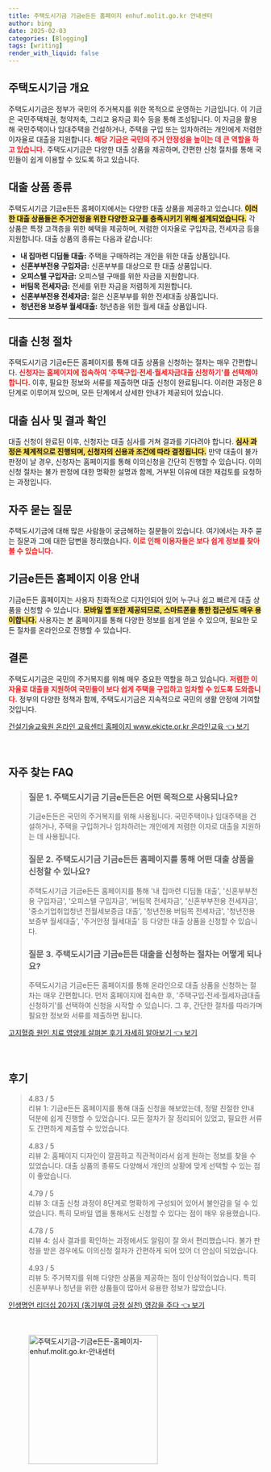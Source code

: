 ```yaml
---
title: 주택도시기금 기금e든든 홈페이지 enhuf.molit.go.kr 안내센터
author: bing
date: 2025-02-03
categories: [Blogging]
tags: [writing]
render_with_liquid: false
---
```



<h2 id='주택도시기금 개요'>주택도시기금 개요</h2>

<p>주택도시기금은 정부가 국민의 주거복지를 위한 목적으로 운영하는 기금입니다. 이 기금은 국민주택채권, 청약저축, 그리고 융자금 회수 등을 통해 조성됩니다. 이 자금을 활용해 국민주택이나 임대주택을 건설하거나, 주택을 구입 또는 임차하려는 개인에게 저렴한 이자율로 대출을 지원합니다. <b><span style="color: #ee2323;">해당 기금은 국민의 주거 안정성을 높이는 데 큰 역할을 하고 있습니다.</span></b> 주택도시기금은 다양한 대출 상품을 제공하며, 간편한 신청 절차를 통해 국민들이 쉽게 이용할 수 있도록 하고 있습니다.</p>

<h2 id='대출 상품 종류'>대출 상품 종류</h2>

<p>주택도시기금 기금e든든 홈페이지에서는 다양한 대출 상품을 제공하고 있습니다. <b><span style="background-color: #ffe066;">이러한 대출 상품들은 주거안정을 위한 다양한 요구를 충족시키기 위해 설계되었습니다.</span></b> 각 상품은 특정 고객층을 위한 혜택을 제공하며, 저렴한 이자율로 구입자금, 전세자금 등을 지원합니다. 대출 상품의 종류는 다음과 같습니다:</p>

<ul>
    <li><b>내 집마련 디딤돌 대출:</b> 주택을 구매하려는 개인을 위한 대출 상품입니다.</li>
    <li><b>신혼부부전용 구입자금:</b> 신혼부부를 대상으로 한 대출 상품입니다.</li>
    <li><b>오피스텔 구입자금:</b> 오피스텔 구매를 위한 자금을 지원합니다.</li>
    <li><b>버팀목 전세자금:</b> 전세를 위한 자금을 저렴하게 지원합니다.</li>
    <li><b>신혼부부전용 전세자금:</b> 젊은 신혼부부를 위한 전세대출 상품입니다.</li>
    <li><b>청년전용 보증부 월세대출:</b> 청년층을 위한 월세 대출 상품입니다.</li>
</ul>

<hr />

<h2 id='대출 신청 절차'>대출 신청 절차</h2>

<p>주택도시기금 기금e든든 홈페이지를 통해 대출 상품을 신청하는 절차는 매우 간편합니다. <b><span style="color: #ee2323;">신청자는 홈페이지에 접속하여 '주택구입·전세·월세자금대출 신청하기'를 선택해야 합니다.</span></b> 이후, 필요한 정보와 서류를 제출하면 대출 신청이 완료됩니다. 이러한 과정은 8단계로 이루어져 있으며, 모든 단계에서 상세한 안내가 제공되어 있습니다.</p>

<h2 id='대출 심사 및 결과 확인'>대출 심사 및 결과 확인</h2>

<p>대출 신청이 완료된 이후, 신청자는 대출 심사를 거쳐 결과를 기다려야 합니다. <b><span style="background-color: #ffe066;">심사 과정은 체계적으로 진행되며, 신청자의 신용과 조건에 따라 결정됩니다.</span></b> 만약 대출이 불가 판정이 날 경우, 신청자는 홈페이지를 통해 이의신청을 간단히 진행할 수 있습니다. 이의신청 절차는 불가 판정에 대한 명확한 설명과 함께, 거부된 이유에 대한 재검토를 요청하는 과정입니다.</p>

<h2 id='자주 묻는 질문'>자주 묻는 질문</h2>

<p>주택도시기금에 대해 많은 사람들이 궁금해하는 질문들이 있습니다. 여기에서는 자주 묻는 질문과 그에 대한 답변을 정리했습니다. <b><span style="color: #ee2323;">이로 인해 이용자들은 보다 쉽게 정보를 찾아볼 수 있습니다.</span></b></p>

<h2 id='기금e든든 홈페이지 이용 안내'>기금e든든 홈페이지 이용 안내</h2>

<p>기금e든든 홈페이지는 사용자 친화적으로 디자인되어 있어 누구나 쉽고 빠르게 대출 상품을 신청할 수 있습니다. <b><span style="background-color: #ffe066;">모바일 앱 또한 제공되므로, 스마트폰을 통한 접근성도 매우 용이합니다.</span></b> 사용자는 본 홈페이지를 통해 다양한 정보를 쉽게 얻을 수 있으며, 필요한 모든 절차를 온라인으로 진행할 수 있습니다.</p>

<h2 id='결론'>결론</h2>

<p>주택도시기금은 국민의 주거복지를 위해 매우 중요한 역할을 하고 있습니다. <b><span style="color: #ee2323;">저렴한 이자율로 대출을 지원하여 국민들이 보다 쉽게 주택을 구입하고 임차할 수 있도록 도와줍니다.</span></b> 정부의 다양한 정책과 함께, 주택도시기금은 지속적으로 국민의 생활 안정에 기여할 것입니다.</p>


<p><a class="click-button" title="건설기술교육원 온라인 교육센터 홈페이지 www.ekicte.or.kr 온라인교육" href="https://24nara.github.io/posts/%EA%B1%B4%EC%84%A4%EA%B8%B0%EC%88%A0%EA%B5%90%EC%9C%A1%EC%9B%90-%EC%98%A8%EB%9D%BC%EC%9D%B8-%EA%B5%90%EC%9C%A1%EC%84%BC%ED%84%B0-%ED%99%88%ED%8E%98%EC%9D%B4%EC%A7%80-www.ekicte.or.kr-%EC%98%A8%EB%9D%BC%EC%9D%B8%EA%B5%90%EC%9C%A1/" rel="dofollow">건설기술교육원 온라인 교육센터 홈페이지 www.ekicte.or.kr 온라인교육 👈 보기</a></p><br>
<h2 id='자주_찾는_FAQ'>자주 찾는 FAQ</h2>
<div itemscope="" itemtype="https://schema.org/FAQPage"> 
<blockquote> 
<div itemscope="" itemprop="mainEntity" itemtype="https://schema.org/Question"> 
<h3 itemprop="name">질문 1. 주택도시기금 기금e든든은 어떤 목적으로 사용되나요?</h3> 
<div itemscope="" itemprop="acceptedAnswer" itemtype="https://schema.org/Answer"> 
<span itemprop="text"> 
<p>기금e든든은 국민의 주거복지를 위해 사용됩니다. 국민주택이나 임대주택을 건설하거나, 주택을 구입하거나 임차하려는 개인에게 저렴한 이자로 대출을 지원하는 데 사용됩니다.</p> 
</span> 
</div> 
</div> 

<div itemscope="" itemprop="mainEntity" itemtype="https://schema.org/Question"> 
<h3 itemprop="name">질문 2. 주택도시기금 기금e든든 홈페이지를 통해 어떤 대출 상품을 신청할 수 있나요?</h3> 
<div itemscope="" itemprop="acceptedAnswer" itemtype="https://schema.org/Answer"> 
<span itemprop="text"> 
<p>주택도시기금 기금e든든 홈페이지를 통해 '내 집마련 디딤돌 대출', '신혼부부전용 구입자금', '오피스텔 구입자금', '버팀목 전세자금', '신혼부부전용 전세자금', '중소기업취업청년 전월세보증금 대출', '청년전용 버팀목 전세자금', '청년전용 보증부 월세대출', '주거안정 월세대출' 등 다양한 대출 상품을 신청할 수 있습니다.</p> 
</span> 
</div> 
</div> 

<div itemscope="" itemprop="mainEntity" itemtype="https://schema.org/Question"> 
<h3 itemprop="name">질문 3. 주택도시기금 기금e든든 대출을 신청하는 절차는 어떻게 되나요?</h3> 
<div itemscope="" itemprop="acceptedAnswer" itemtype="https://schema.org/Answer"> 
<span itemprop="text"> 
<p>주택도시기금 기금e든든 홈페이지를 통해 온라인으로 대출 상품을 신청하는 절차는 매우 간편합니다. 먼저 홈페이지에 접속한 후, '주택구입·전세·월세자금대출 신청하기'를 선택하여 신청을 시작할 수 있습니다. 그 후, 간단한 절차를 따라가며 필요한 정보와 서류를 제출하면 됩니다.</p> 
</span> 
</div> 
</div> 

</blockquote> 
</div>
<p><a class="click-button" title="고지혈증 원인 치료 영양제 살펴본 후기 자세히 알아보기" href="https://24nara.github.io/posts/%EA%B3%A0%EC%A7%80%ED%98%88%EC%A6%9D-%EC%9B%90%EC%9D%B8-%EC%B9%98%EB%A3%8C-%EC%98%81%EC%96%91%EC%A0%9C-%EC%82%B4%ED%8E%B4%EB%B3%B8-%ED%9B%84%EA%B8%B0-%EC%9E%90%EC%84%B8%ED%9E%88-%EC%95%8C%EC%95%84%EB%B3%B4%EA%B8%B0/" rel="dofollow">고지혈증 원인 치료 영양제 살펴본 후기 자세히 알아보기 👈 보기</a></p><br>
<h2 id='후기'>후기</h2>
<div itemscope itemtype="https://schema.org/Product">
  <blockquote>
  <div itemprop="review" itemscope itemtype="https://schema.org/Review">
      <div itemprop="reviewRating" itemscope itemtype="https://schema.org/Rating"> <span itemprop="ratingValue">4.83</span> / <span itemprop="bestRating">5</span> </div>
      <span itemprop="reviewBody">리뷰 1: 기금e든든 홈페이지를 통해 대출 신청을 해보았는데, 정말 친절한 안내 덕분에 쉽게 진행할 수 있었습니다. 모든 절차가 잘 정리되어 있었고, 필요한 서류도 간편하게 제출할 수 있었습니다.</span>
  </div>
  <br>
  <div itemprop="review" itemscope itemtype="https://schema.org/Review">
      <div itemprop="reviewRating" itemscope itemtype="https://schema.org/Rating"> <span itemprop="ratingValue">4.83</span> / <span itemprop="bestRating">5</span> </div>
      <span itemprop="reviewBody">리뷰 2: 홈페이지 디자인이 깔끔하고 직관적이라서 쉽게 원하는 정보를 찾을 수 있었습니다. 대출 상품의 종류도 다양해서 개인의 상황에 맞게 선택할 수 있는 점이 좋았습니다.</span>
  </div>
  <br>
  <div itemprop="review" itemscope itemtype="https://schema.org/Review">
      <div itemprop="reviewRating" itemscope itemtype="https://schema.org/Rating"> <span itemprop="ratingValue">4.79</span> / <span itemprop="bestRating">5</span> </div>
      <span itemprop="reviewBody">리뷰 3: 대출 신청 과정이 8단계로 명확하게 구성되어 있어서 불안감을 덜 수 있었습니다. 특히 모바일 앱을 통해서도 신청할 수 있다는 점이 매우 유용했습니다.</span>
  </div>
  <br>
  <div itemprop="review" itemscope itemtype="https://schema.org/Review">
      <div itemprop="reviewRating" itemscope itemtype="https://schema.org/Rating"> <span itemprop="ratingValue">4.78</span> / <span itemprop="bestRating">5</span> </div>
      <span itemprop="reviewBody">리뷰 4: 심사 결과를 확인하는 과정에서도 알림이 잘 와서 편리했습니다. 불가 판정을 받은 경우에도 이의신청 절차가 간편하게 되어 있어 더 안심이 되었습니다.</span>
  </div>
  <br>
  <div itemprop="review" itemscope itemtype="https://schema.org/Review">
      <div itemprop="reviewRating" itemscope itemtype="https://schema.org/Rating"> <span itemprop="ratingValue">4.93</span> / <span itemprop="bestRating">5</span> </div>
      <span itemprop="reviewBody">리뷰 5: 주거복지를 위해 다양한 상품을 제공하는 점이 인상적이었습니다. 특히 신혼부부나 청년을 위한 상품들이 많아서 유용한 정보가 많았습니다.</span>
  </div>
  </blockquote>
</div>
<p><a class="click-button" title="인생명언 리더십 20가지 (동기부여 긍정 실천) 영감을 주다" href="https://24nara.github.io/posts/%EC%9D%B8%EC%83%9D%EB%AA%85%EC%96%B8-%EB%A6%AC%EB%8D%94%EC%8B%AD-20%EA%B0%80%EC%A7%80-(%EB%8F%99%EA%B8%B0%EB%B6%80%EC%97%AC-%EA%B8%8D%EC%A0%95-%EC%8B%A4%EC%B2%9C)-%EC%98%81%EA%B0%90%EC%9D%84-%EC%A3%BC%EB%8B%A4/" rel="dofollow">인생명언 리더십 20가지 (동기부여 긍정 실천) 영감을 주다 👈 보기</a></p><br>
<figure class="image"><img src="https://24nara.github.io/assets/img/thumbnail/주택도시기금-기금e든든-홈페이지-enhuf.molit.go.kr-안내센터.webp" alt="주택도시기금-기금e든든-홈페이지-enhuf.molit.go.kr-안내센터" width="256" height="256"></figure>